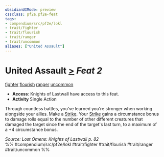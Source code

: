 ```yaml
---
obsidianUIMode: preview
cssclass: pf2e,pf2e-feat
tags:
- compendium/src/pf2e/lokl
- trait/fighter
- trait/flourish
- trait/ranger
- trait/uncommon
aliases: ["United Assault"]
---
```

# United Assault  [>](chapter-9-playing-the-game.md#Actions "Single Action") *Feat 2*  
[fighter](Reference/Rules/Traits/fighter.md "Fighter Class Trait")  [flourish](flourish.md "Flourish Combat Trait")  [ranger](Reference/Rules/Traits/ranger.md "Ranger Class Trait")  [uncommon](uncommon.md "Uncommon Rarity Trait")  

- **Access**: Knights of Lastwall have access to this feat.
- **Activity** Single Action

Through countless battles, you've learned you're stronger when working alongside your allies. Make a [Strike](strike.md). Your [Strike](strike.md) gains a circumstance bonus to damage rolls equal to the number of other different creatures that damaged the target since the end of the target's last turn, to a maximum of a +4 circumstance bonus.

*Source: Lost Omens: Knights of Lastwall p. 82*  
%% #compendium/src/pf2e/lokl #trait/fighter #trait/flourish #trait/ranger #trait/uncommon %%